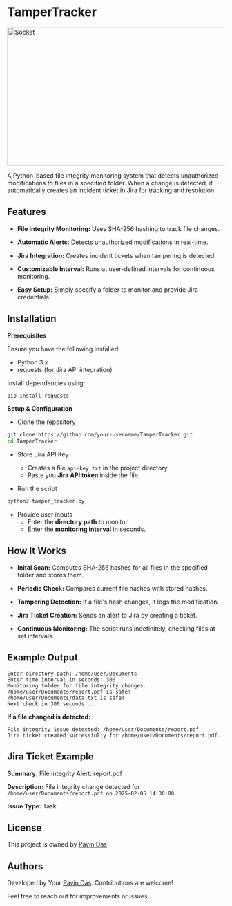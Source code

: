 
# TamperTracker

<img src="https://socialify.git.ci/PavinDas/TamperTracker/image?description=1&font=KoHo&language=1&name=1&owner=1&pattern=Solid&theme=Dark" alt="Socket" width="640" height="320" />


A Python-based file integrity monitoring system that detects unauthorized modifications to files in a specified folder. When a change is detected, it automatically creates an incident ticket in Jira for tracking and resolution.


## Features

- **File Integrity Monitoring:** Uses SHA-256 hashing to track file changes.

- **Automatic Alerts:** Detects unauthorized modifications in real-time.

- **Jira Integration:** Creates incident tickets when tampering is detected.

- **Customizable Interval:** Runs at user-defined intervals for continuous monitoring.

-  **Easy Setup:** Simply specify a folder to monitor and provide Jira credentials.
## Installation

**Prerequisites**

Ensure you have the following installed:
- Python 3.x
- requests (for Jira API integration)

Install dependencies using:

```bash
pip install requests
```
**Setup & Configuration**

- Clone the repository
```bash
git clone https://github.com/your-username/TamperTracker.git
cd TamperTracker
```
- Store Jira API Key
    - Creates a file ```api-key.txt``` in the project directory
    - Paste you **Jira API token** inside the file.

- Run the script
```bash
python3 tamper_tracker.py
```
- Provide user inputs
    - Enter the **directory path** to monitor.
    - Enter the **monitoring interval** in seconds.

## How It Works
- **Inital Scan:**  Computes SHA-256 hashes for all files in the specified folder and stores them.

- **Periodic Check:** Compares current file hashes with stored hashes.

- **Tampering Detection:** If a file's hash changes, it logs the modification.

- **Jira Ticket Creation:** Sends an alert to Jira by creating a ticket.

- **Continuous Monitoring:** The script runs indefinitely, checking files at set intervals.
## Example Output

```
Enter directory path: /home/user/Documents
Enter time interval in seconds: 300
Monitoring folder for file integrity changes...
/home/user/Documents/report.pdf is safe!
/home/user/Documents/data.txt is safe!
Next check in 300 seconds...
```
**If a file changed is detected:**
```
File integrity issue detected: /home/user/Documents/report.pdf
Jira ticket created successfully for /home/user/Documents/report.pdf.
```
## Jira Ticket Example

**Summary:** File Integrity Alert: report.pdf

**Description:** File integrity change detected for ```/home/user/Documents/report.pdf on 2025-02-05 14:30:00```

**Issue Type:** Task

## License

This project is owned by [Pavin Das](https://github.com/PavinDas)


## Authors

Developed by Your [Pavin Das](https://www.github.com/PavinDas). Contributions are welcome!

Feel free to reach out for improvements or issues.

